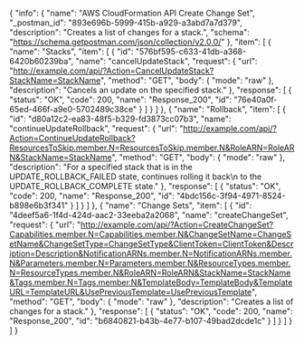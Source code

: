 {
  "info": {
    "name": "AWS CloudFormation API Create Change Set",
    "_postman_id": "893e696b-5999-415b-a929-a3abd7a7d379",
    "description": "Creates a list of changes for a stack.",
    "schema": "https://schema.getpostman.com/json/collection/v2.0.0/"
  },
  "item": [
    {
      "name": "Stacks",
      "item": [
        {
          "id": "576bf595-c633-41db-a368-6420b60239ba",
          "name": "cancelUpdateStack",
          "request": {
            "url": "http://example.com/api/?Action=CancelUpdateStack?StackName=StackName",
            "method": "GET",
            "body": {
              "mode": "raw"
            },
            "description": "Cancels an update on the specified stack."
          },
          "response": [
            {
              "status": "OK",
              "code": 200,
              "name": "Response_200",
              "id": "76e40a0f-65ed-466f-a9e0-5702489c38ce"
            }
          ]
        }
      ]
    },
    {
      "name": "Rollback",
      "item": [
        {
          "id": "d80a12c2-ea83-48f5-b329-fd3873cc07b3",
          "name": "continueUpdateRollback",
          "request": {
            "url": "http://example.com/api/?Action=ContinueUpdateRollback?ResourcesToSkip.member.N=ResourcesToSkip.member.N&RoleARN=RoleARN&StackName=StackName",
            "method": "GET",
            "body": {
              "mode": "raw"
            },
            "description": "For a specified stack that is in the UPDATE_ROLLBACK_FAILED state, continues rolling it back\n         to the UPDATE_ROLLBACK_COMPLETE state."
          },
          "response": [
            {
              "status": "OK",
              "code": 200,
              "name": "Response_200",
              "id": "4bdc156c-3f94-4971-8524-b898e6b3f341"
            }
          ]
        }
      ]
    },
    {
      "name": "Change Sets",
      "item": [
        {
          "id": "4deef5a6-1f4d-424d-aac2-33eeba2a2068",
          "name": "createChangeSet",
          "request": {
            "url": "http://example.com/api/?Action=CreateChangeSet?Capabilities.member.N=Capabilities.member.N&ChangeSetName=ChangeSetName&ChangeSetType=ChangeSetType&ClientToken=ClientToken&Description=Description&NotificationARNs.member.N=NotificationARNs.member.N&Parameters.member.N=Parameters.member.N&ResourceTypes.member.N=ResourceTypes.member.N&RoleARN=RoleARN&StackName=StackName&Tags.member.N=Tags.member.N&TemplateBody=TemplateBody&TemplateURL=TemplateURL&UsePreviousTemplate=UsePreviousTemplate",
            "method": "GET",
            "body": {
              "mode": "raw"
            },
            "description": "Creates a list of changes for a stack."
          },
          "response": [
            {
              "status": "OK",
              "code": 200,
              "name": "Response_200",
              "id": "b6840821-b43b-4e77-b107-49bad2dcde1c"
            }
          ]
        }
      ]
    }
  ]
}